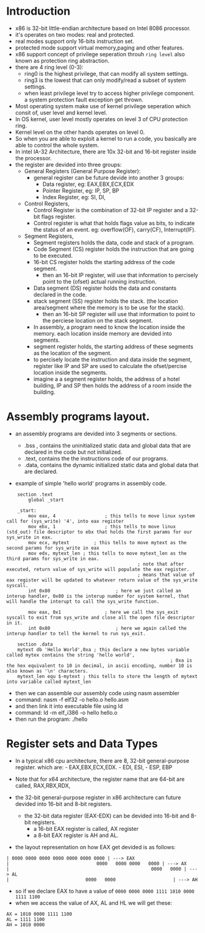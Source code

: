  # Introduction
- x86 is 32-bit little-endian architecture based on Intel 8086 processor.
- it's operates on two modes: real and protected.
- real modes support only 16-bits instruction set. 
- protected mode support virtual memory,paging and other features.
- x86 support concept of privilege seperation throuh `ring level` also known as protection ring abstraction.
- there are 4 ring level (0-3):
 	- ring0 is the highest privilege, that can modify all system settings.
	- ring3 is the lowest that can only modify/read a subset of system settings.
	- when least privilege level try to access higher privilege component. a system protection fault exception get thrown. 
- Most operating system make use of kernel privilege seperation which consit of, user level and kernel level.
- In OS kernel, user level mostly operates on level 3 of CPU protection ring.
- Kernel level on the other hands operates on level 0. 
- So when you are able to exploit a kernel to run a code, you basically are able to control the whole system.
- In intel IA-32 Architecture, there are 10x 32-bit and 16-bit register inside the processor. 
- the register are devided into three groups:
	- General Registers (General Purpose Register):
		- general register can be future devide into another 3 groups:
			- Data register, eg: EAX,EBX,ECX,EDX
			- Pointer Register, eg: IP, SP, BP 
			- Index Register, eg: SI, DI, 
	- Control Registers,
		- Control Register is the combination of 32-bit IP register and a 32-bit flags register.
		- Control register is what that holds flags value as bits, to indicate the status of an event. eg: overflow(OF), carry(CF), Interrupt(IF).
	- Segment Registers,
		- Segment registers holds the data, code and stack of a program.
		- Code Segment (CS) register holds the instruction that are going to be executed.
		- 16-bit CS register holds the starting address of the code segment.
			- then an 16-bit IP register, will use that information to percisely point to the (ofset) actual running instruction. 
		- Data segment (DS) register holds the data and constants declared in the code.
		- stack segment (SS) register holds the stack. (the location area/segment where the memory is to be use for the stack).
			- then an 16-bit SP register will use that information to point to the perciese location on the stack segment.
		- In assembly, a program need to know the location inside the memory. each location inside memory are devided into segments.
		- segment register holds, the starting address of these segments as the location of the segment.
		- to percisely locate the instruction and data inside the segment, register like IP and SP are used to calculate the ofset/percise location inside the segments.
		- imagine a a segment register holds, the address of a hotel building, IP and SP then holds the address of a room inside the building.

# Assembly programs layout.
- an assembly programs are devided into 3 segments or sections. 
	- .bss , contains the uninitialized  static data and global data that are declared in the code but not initialized. 
	- .text, contains the the instructions code of our programs.
	- .data, contains the dynamic initialized static data and global data that are declared.

- example of simple 'hello world' programs in assembly code.
```assembly
	section .text
		global _start
	
	_start:
		mov eax, 4 					; this tells to move linux system call for (sys_write) '4', into eax register
		mov ebx, 1 					; this tells to move linux (std_out) file descriptor to ebx that holds the first params for our sys_write in eax.
		mov ecx, mytext			; this tells to move mytext as the second params for sys_write in eax
		mov edx, mytext_len	; this tells to move mytext_len as the third params for sys_write in eax. 
												; note that after executed, return value of sys_write will populate the eax register.
												; means that value of eax register will be updated to whatever return value of the sys_write syscall.
		int 0x80						; here we just called an interup handler, 0x80 is the interup number for system kernel, that will handle the interupt to call the sys_write function. 
		
		mov eax, 0x1 				; here we call the sys_exit syscall to exit from sys_write and close all the open file descriptor in it.
		int 0x80 						; here we again called the interup handler to tell the kernel to run sys_exit.

	section .data
	mytext db 'Hello World',0xa ; this declare a new bytes variable called mytex contains the string 'hello world',
															; 0xa is the hex equivalent to 10 in decimal, in ascii encoding, number 10 is also known as '\n' characters.
	mytext_len equ $-mytext ; this tells to store the length of mytext into variable called mytext_len

```
- then we can assemble our assembly code using nasm assembler
- command: nasm -f elf32 -o hello.o hello.asm
- and then link it into executable file using ld
- command: ld -m elf_i386 -o hello hello.o
- then run the program: ./hello 

# Register sets and Data Types
-	In a typical x86 cpu architecture, there are 8, 32-bit general-purpose register.
which are: 
		- EAX,EBX,ECX,EDX.
		- EDI, ESI,
		- ESP, EBP
- Note that for x64 architecture, the register name that are 64-bit are called, RAX,RBX,RDX, 
- the 32-bit general-purpose register in x86 architecture can future devided into 16-bit and 8-bit registers.
	- the 32-bit data register (EAX-EDX) can be devided into 16-bit and 8-bit registers.
		- a 16-bit EAX register is called, AX register
		- a 8-bit EAX register is AH and AL.

- the layout representation on how EAX get devided is as follows:
```
| 0000 0000 0000 0000 0000 0000 0000 | ---> EAX
|								 0000	0000 0000	0000 | ---> AX
|													 0000	0000 | ---> AL
| 							 0000	0000					 | ---> AH

```
- so if we declare EAX to have a value of `0000 0000 0000 1111 1010 0000 1111 1100`
- when we access the value of AX, AL and HL we will get these:
```
AX = 1010 0000 1111 1100
AL = 1111 1100
AH = 1010 0000

```

